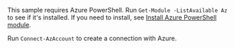 ﻿---
author: sptramer
ms.topic: include
ms.date: 01/30/2019
ms.service: azure-powershell

ms.author: sttramer
---
This sample requires Azure PowerShell. Run `Get-Module -ListAvailable Az` to see if it's installed. If you need to install, see [Install Azure PowerShell module](/powershell/azure/install-az-ps). 

Run `Connect-AzAccount` to create a connection with Azure. 
